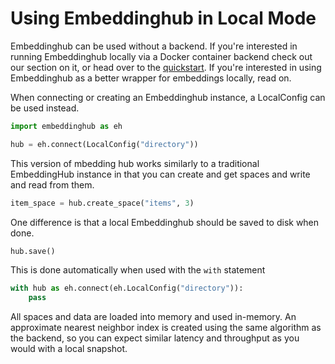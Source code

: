 # Using Embeddinghub in Local Mode

Embeddinghub can be used without a backend. If you're interested in running Embeddinghub locally via a Docker container backend check out our section on it, or head over to the [quickstart](/quickstart). If you're interested in using Embeddinghub as a better wrapper for embeddings locally, read on.

When connecting or creating an Embeddinghub instance, a LocalConfig can be used instead.

```py
import embeddinghub as eh

hub = eh.connect(LocalConfig("directory"))
```

This version of mbedding hub works similarly to a traditional EmbeddingHub instance in that you can create and get spaces and write and read from them.

```py
item_space = hub.create_space("items", 3)
```

One difference is that a local Embeddinghub should be saved to disk when done.

```py
hub.save()
```

This is done automatically when used with the `with` statement

```py
with hub as eh.connect(eh.LocalConfig("directory")):
	pass
```

All spaces and data are loaded into memory and used in-memory. An approximate nearest neighbor index is created using the same algorithm as the backend, so you can expect similar latency and throughput as you would with a local snapshot.

